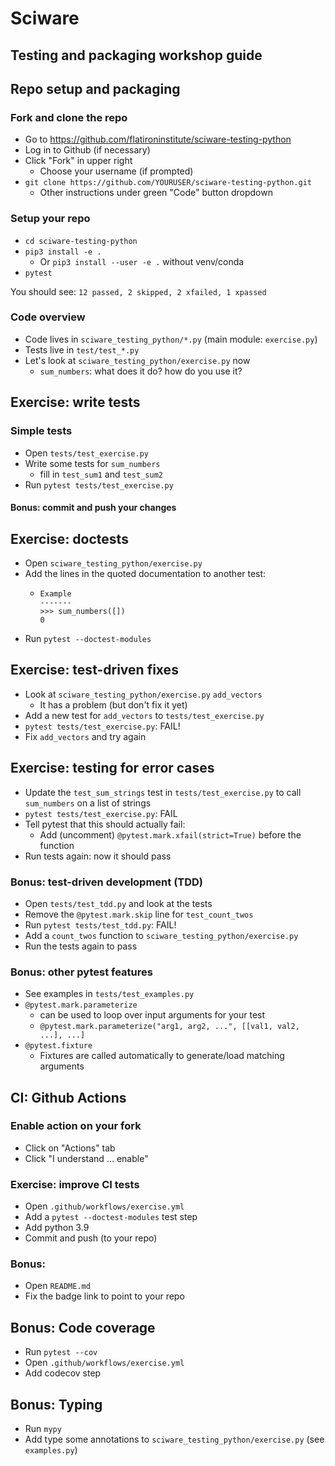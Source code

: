 # Sciware
## Testing and packaging workshop guide


## Repo setup and packaging

### Fork and clone the repo

- Go to https://github.com/flatironinstitute/sciware-testing-python
- Log in to Github (if necessary)
- Click "Fork" in upper right
   - Choose your username (if prompted)
- `git clone https://github.com/YOURUSER/sciware-testing-python.git`
   - Other instructions under green "Code" button dropdown


### Setup your repo

- `cd sciware-testing-python`
- `pip3 install -e .`
   - Or `pip3 install --user -e .` without venv/conda
- `pytest`

You should see: `12 passed, 2 skipped, 2 xfailed, 1 xpassed`


### Code overview

- Code lives in `sciware_testing_python/*.py` (main module: `exercise.py`)
- Tests live in `test/test_*.py`
- Let's look at `sciware_testing_python/exercise.py` now
   - `sum_numbers`: what does it do? how do you use it?



## Exercise: write tests

### Simple tests

- Open `tests/test_exercise.py`
- Write some tests for `sum_numbers`
   - fill in `test_sum1` and `test_sum2`
- Run `pytest tests/test_exercise.py`

#### Bonus: commit and push your changes


## Exercise: doctests

- Open `sciware_testing_python/exercise.py`
- Add the lines in the quoted documentation to another test:
   - ```
     Example
     -------
     >>> sum_numbers([])
     0
     ```
- Run `pytest --doctest-modules`


## Exercise: test-driven fixes

- Look at `sciware_testing_python/exercise.py` `add_vectors`
   - It has a problem (but don't fix it yet)
- Add a new test for `add_vectors` to `tests/test_exercise.py`
- `pytest tests/test_exercise.py`: FAIL!
- Fix `add_vectors` and try again


## Exercise: testing for error cases

- Update the `test_sum_strings` test in `tests/test_exercise.py` to call `sum_numbers` on a list of strings
- `pytest tests/test_exercise.py`: FAIL
- Tell pytest that this should actually fail:
   - Add (uncomment) `@pytest.mark.xfail(strict=True)` before the function
- Run tests again: now it should pass


### Bonus: test-driven development (TDD)

- Open `tests/test_tdd.py` and look at the tests
- Remove the `@pytest.mark.skip` line for `test_count_twos`
- Run `pytest tests/test_tdd.py`: FAIL!
- Add a `count_twos` function to `sciware_testing_python/exercise.py`
- Run the tests again to pass


### Bonus: other pytest features

- See examples in `tests/test_examples.py`
- `@pytest.mark.parameterize`
   - can be used to loop over input arguments for your test
   - `@pytest.mark.parameterize("arg1, arg2, ...", [[val1, val2, ...], ...]`
- `@pytest.fixture`
   - Fixtures are called automatically to generate/load matching arguments



## CI: Github Actions

### Enable action on your fork

- Click on "Actions" tab
- Click "I understand ... enable"


### Exercise: improve CI tests

- Open `.github/workflows/exercise.yml`
- Add a `pytest --doctest-modules` test step
- Add python 3.9
- Commit and push (to your repo)


### Bonus: 

- Open `README.md`
- Fix the badge link to point to your repo



## Bonus: Code coverage

- Run `pytest --cov`
- Open `.github/workflows/exercise.yml`
- Add codecov step



## Bonus: Typing

- Run `mypy`
- Add type some annotations to `sciware_testing_python/exercise.py` (see `examples.py`)
